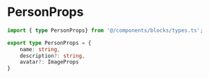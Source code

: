 # PersonProps

```typescript
import { type PersonProps} from '@/components/blocks/types.ts';
```

```typescript
export type PersonProps = {
    name: string,
    description?: string,
    avatar?: ImageProps
}
```